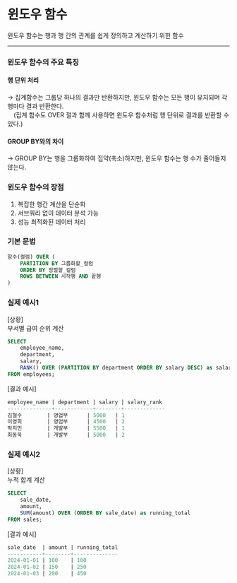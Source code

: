 # 윈도우 함수
윈도우 함수는 행과 행 간의 관계를 쉽게 정의하고 계산하기 위한 함수

<hr>

### 윈도우 함수의 주요 특징

#### 행 단위 처리
→ 집계함수는 그룹당 하나의 결과만 반환하지만, 윈도우 함수는 모든 행이 유지되며 각 행마다 결과 반환한다. <br>
　(집계 함수도 OVER 절과 함께 사용하면 윈도우 함수처럼 행 단위로 결과를 반환할 수 있다.)

#### GROUP BY와의 차이
→ GROUP BY는 행을 그룹화하여 집약(축소)하지만, 윈도우 함수는 행 수가 줄어들지 않는다.

### 윈도우 함수의 장점
1. 복잡한 행간 계산을 단순화
2. 서브쿼리 없이 데이터 분석 가능
3. 성능 최적화된 데이터 처리

### 기본 문법
```SQL
함수(컬럼) OVER (
    PARTITION BY 그룹화할_컬럼
    ORDER BY 정렬할_컬럼
    ROWS BETWEEN 시작행 AND 끝행
)
```

### 실제 예시1
[상황] <br>
부서별 급여 순위 계산
```SQL
SELECT 
    employee_name,
    department,
    salary,
    RANK() OVER (PARTITION BY department ORDER BY salary DESC) as salary_rank
FROM employees;
```
[결과 예시]
```SQL
employee_name | department | salary | salary_rank
--------------+------------+--------+-------------
김철수        | 영업부      | 5000   | 1
이영희        | 영업부      | 4500   | 2
박지민        | 개발부      | 5500   | 1
최동욱        | 개발부      | 5000   | 2
```

### 실제 예시2
[상황] <br>
누적 합계 계산
```SQL
SELECT 
    sale_date,
    amount,
    SUM(amount) OVER (ORDER BY sale_date) as running_total
FROM sales;
```
[결과 예시]
```SQL
sale_date  | amount | running_total
-----------+--------+--------------
2024-01-01 | 100    | 100
2024-01-02 | 150    | 250
2024-01-03 | 200    | 450
```
